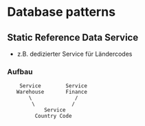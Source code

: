 # Database patterns 

## Static Reference Data Service 

  * z.B. dedizierter Service für Ländercodes 

### Aufbau 

```
    Service        Service
   Warehouse       Finance 
       \              /
        \            /
            Service
         Country Code 

```
